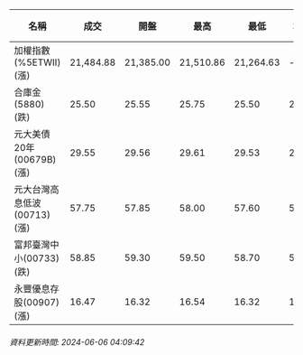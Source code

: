 | 名稱 | 成交 | 開盤 | 最高 | 最低 | 均價 | 成交金額(億) | 昨收 | 漲跌幅 | 漲跌 | 總量 | 昨量 | 振幅 |
| -------- | -------- | -------- | -------- |-------- | -------- | -------- |-------- |-------- |-------- | -------- | -------- |-------- |
|加權指數(%5ETWII) (漲)|21,484.88|21,385.00|21,510.86|21,264.63|-|4,016.09|21,356.62|0.60%|128.26|8,243,614|0|1.15%|
|合庫金(5880) (跌)|25.50|25.55|25.75|25.50|25.57|3.88|25.55|0.20%|0.05|15,161|17,068|0.98%|
|元大美債20年(00679B) (漲)|29.55|29.56|29.61|29.53|29.57|20.26|29.26|0.99%|0.28|68,499|57,729|0.27%|
|元大台灣高息低波(00713) (漲)|57.75|57.85|58.00|57.60|57.82|5.60|57.65|0.17%|0.09|9,690|19,973|0.69%|
|富邦臺灣中小(00733) (跌)|58.85|59.30|59.50|58.70|59.03|1.000|59.05|0.34%|0.21|1,693|2,921|1.35%|
|永豐優息存股(00907) (漲)|16.47|16.32|16.54|16.32|16.47|0.877|16.24|1.42%|0.22|5,323|3,878|1.35%|
###### 資料更新時間: 2024-06-06 04:09:42